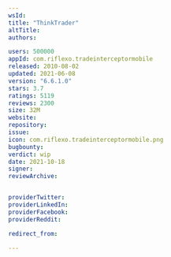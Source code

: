 ```yaml
---
wsId: 
title: "ThinkTrader"
altTitle: 
authors:

users: 500000
appId: com.riflexo.tradeinterceptormobile
released: 2010-08-02
updated: 2021-06-08
version: "6.6.1.0"
stars: 3.7
ratings: 5119
reviews: 2300
size: 32M
website: 
repository: 
issue: 
icon: com.riflexo.tradeinterceptormobile.png
bugbounty: 
verdict: wip
date: 2021-10-18
signer: 
reviewArchive:


providerTwitter: 
providerLinkedIn: 
providerFacebook: 
providerReddit: 

redirect_from:

---
```



